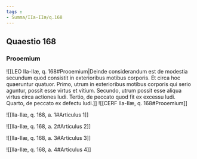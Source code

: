 ```yaml
---
tags : 
- Summa/IIa-IIæ/q.168
---
```


## Quaestio 168

### Prooemium

![[LEO IIa-IIæ, q. 168#Prooemium|Deinde considerandum est de modestia secundum quod consistit in exterioribus motibus corporis. Et circa hoc quaeruntur quatuor. Primo, utrum in exterioribus motibus corporis qui serio aguntur, possit esse virtus et vitium. Secundo, utrum possit esse aliqua virtus circa actiones ludi. Tertio, de peccato quod fit ex excessu ludi. Quarto, de peccato ex defectu ludi.]]
![[CERF IIa-IIæ, q. 168#Prooemium]]

![[IIa-IIæ, q. 168, a. 1#Articulus 1]]

![[IIa-IIæ, q. 168, a. 2#Articulus 2]]

![[IIa-IIæ, q. 168, a. 3#Articulus 3]]

![[IIa-IIæ, q. 168, a. 4#Articulus 4]]

